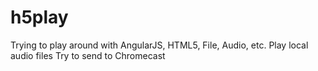 h5play
======
Trying to play around with AngularJS, HTML5, File, Audio, etc.
Play local audio files
Try to send to Chromecast
